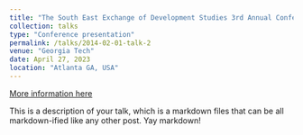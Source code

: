 ```yaml
---
title: "The South East Exchange of Development Studies 3rd Annual Conference"
collection: talks
type: "Conference presentation"
permalink: /talks/2014-02-01-talk-2
venue: "Georgia Tech"
date: April 27, 2023
location: "Atlanta GA, USA"
---
```


[More information here](http://example2.com)

This is a description of your talk, which is a markdown files that can be all markdown-ified like any other post. Yay markdown!
